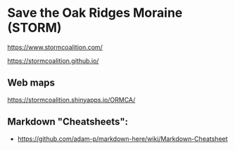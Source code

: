 # Save the Oak Ridges Moraine (STORM)

https://www.stormcoalition.com/

https://stormcoalition.github.io/

## Web maps

https://stormcoalition.shinyapps.io/ORMCA/

## Markdown "Cheatsheets":
- https://github.com/adam-p/markdown-here/wiki/Markdown-Cheatsheet
